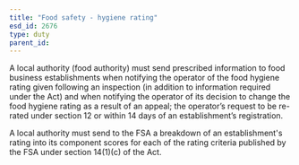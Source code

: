 ```yaml
---
title: "Food safety - hygiene rating"
esd_id: 2676
type: duty
parent_id:  
---
```


A local authority (food authority) must send prescribed information to food business establishments when notifying the operator of the food hygiene rating given following an inspection (in addition to information required under the Act) and when notifying the operator of its decision to change the food hygiene rating as a result of an appeal; the operator’s request to be re-rated under section 12 or within 14 days of an establishment’s registration.  

A local authority must send to the FSA a breakdown  of an establishment's rating into its component scores for each of the rating criteria published by the FSA under section 14(1)(c) of the Act. 

